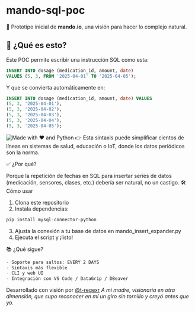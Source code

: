 # mando-sql-poc

🧠 Prototipo inicial de **mando.io**, una visión para hacer lo complejo natural.

## 🚀 ¿Qué es esto?

Este POC permite escribir una instrucción SQL como esta:

```sql
INSERT INTO dosage (medication_id, amount, date)
VALUES (5, 3, FROM '2025-04-01' TO '2025-04-05');
```

Y que se convierta automáticamente en:

```sql
INSERT INTO dosage (medication_id, amount, date) VALUES
(5, 3, '2025-04-01'),
(5, 3, '2025-04-02'),
(5, 3, '2025-04-03'),
(5, 3, '2025-04-04'),
(5, 3, '2025-04-05');
```
![Made with ❤️ and Python](https://img.shields.io/badge/built%20with-Python-blue?style=flat-square)
👉 Esta sintaxis puede simplificar cientos de líneas en sistemas de salud, educación o IoT, donde los datos periódicos son la norma.

✅ ¿Por qué?

Porque la repetición de fechas en SQL para insertar series de datos (medicación, sensores, clases, etc.) debería ser natural, no un castigo.
🛠️ Cómo usar

1.  Clona este repositorio
2.  Instala dependencias:

```python
pip install mysql-connector-python
```

3. Ajusta la conexión a tu base de datos en mando_insert_expander.py
4. Ejecuta el script y ¡listo!

📚 ¿Qué sigue?

```markdown
- Soporte para saltos: EVERY 2 DAYS
- Sintaxis más flexible
- CLI y web UI
- Integración con VS Code / DataGrip / DBeaver
```

Desarrollado con visión por [@t-regexr](https://github.com/t-regexr)
_A mi madre, visionaria en otra dimensión, que supo reconocer en mí un giro sin tornillo y creyó antes que yo._
